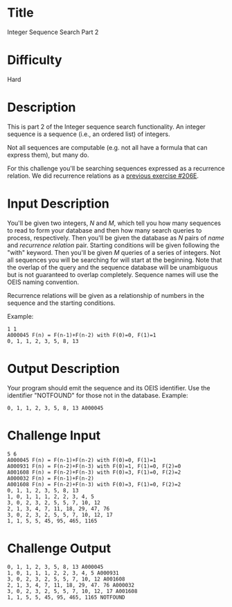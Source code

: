 # Title

Integer Sequence Search Part 2

# Difficulty

Hard

# Description

This is part 2 of the Integer sequence search functionality. An integer sequence is a sequence (i.e., an ordered list) of integers. 

Not all sequences are computable (e.g. not all have a formula that can express them), but many do. 

For this challenge you'll be searching sequences expressed as a recurrence relation. We did recurrence relations as a [previous exercise #206E](http://www.reddit.com/r/dailyprogrammer/comments/2z68di/20150316_challenge_206_easy_recurrence_relations/).

# Input Description

You'll be given two integers, *N* and *M*, which tell you how many sequences to read to form your database and then how many search queries to process, respectively. Then you'll be given the database as *N* pairs of *name* and *recurrence relation* pair. Starting conditions will be given following the "with" keyword. Then you'll be given *M* queries of a series of integers. Not all sequences you will be searching for will start at the beginning. Note that the overlap of the query and the sequence database will be unambiguous but is not guaranteed to overlap completely. Sequence names will use the OEIS naming convention.

Recurrence relations will be given as a relationship of numbers in the sequence and the starting conditions. 

Example:

	1 1
	A000045 F(n) = F(n-1)+F(n-2) with F(0)=0, F(1)=1
 	0, 1, 1, 2, 3, 5, 8, 13 

# Output Description

Your program should emit the sequence and its OEIS identifier. Use the identifier "NOTFOUND" for those not in the database. Example:

	0, 1, 1, 2, 3, 5, 8, 13 A000045

# Challenge Input

	5 6
	A000045 F(n) = F(n-1)+F(n-2) with F(0)=0, F(1)=1
	A000931	F(n) = F(n-2)+F(n-3) with F(0)=1, F(1)=0, F(2)=0
	A001608	F(n) = F(n-2)+F(n-3) with F(0)=3, F(1)=0, F(2)=2
	A000032	F(n) = F(n-1)+F(n-2)
	A001608	F(n) = F(n-2)+F(n-3) with F(0)=3, F(1)=0, F(2)=2
	0, 1, 1, 2, 3, 5, 8, 13 	
	1, 0, 1, 1, 1, 2, 2, 3, 4, 5 
	3, 0, 2, 3, 2, 5, 5, 7, 10, 12 
	2, 1, 3, 4, 7, 11, 18, 29, 47, 76 
	3, 0, 2, 3, 2, 5, 5, 7, 10, 12, 17 	
	1, 1, 5, 5, 45, 95, 465, 1165 

# Challenge Output

	0, 1, 1, 2, 3, 5, 8, 13 A000045	
	1, 0, 1, 1, 1, 2, 2, 3, 4, 5 A000931
	3, 0, 2, 3, 2, 5, 5, 7, 10, 12 A001608
	2, 1, 3, 4, 7, 11, 18, 29, 47. 76 A000032
	3, 0, 2, 3, 2, 5, 5, 7, 10, 12, 17 A001608	
	1, 1, 5, 5, 45, 95, 465, 1165 NOTFOUND
